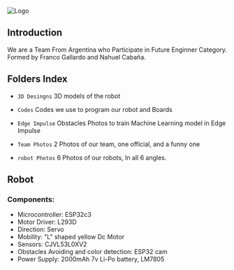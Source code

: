 
![Logo](https://socialify.git.ci/Gallarfrox/WRO-FE-XPRIT-2024/image?font=Inter&language=1&name=1&pattern=Signal&theme=Auto)


## Introduction
We are a Team From Argentina who Participate in Future Enginner Category. Formed by Franco Gallardo and Nahuel Cabaña.
## Folders Index
 - `3D Desingns` 3D models of the robot

 - `Codes` Codes we use to program our robot and Boards
 - `Edge Impulse` Obstacles Photos to train Machine Learning model in Edge Impulse
 - `Team Photos` 2 Photos of our team, one official, and a funny one
  - `robot Photos` 6 Photos of our robots, In all 6 angles.

## Robot
### Components:
- Microcontroller: ESP32c3
- Motor Driver: L293D
- Direction: Servo
- Mobility: "L" shaped yellow Dc Motor
- Sensors: CJVL53L0XV2
- Obstacles Avoiding and color detection: ESP32 cam
- Power Supply: 2000mAh 7v Li-Po battery, LM7805

